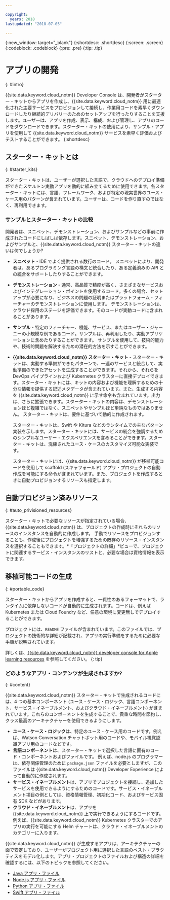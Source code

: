 ```yaml
---

copyright:
  years: 2018
lastupdated: "2018-07-05"

---
```

{:new_window: target="_blank"}
{:shortdesc: .shortdesc}
{:screen: .screen}
{:codeblock: .codeblock}
{:pre: .pre}
{:tip: .tip}

# アプリの開発
{: #intro}

{{site.data.keyword.cloud_notm}} Developer Console は、開発者がスターター・キットからアプリを作成し、{{site.data.keyword.cloud_notm}} 用に最適化された主要サービスをプロビジョンして接続し、作業用コードを素早くダウンロードしたり継続的デリバリーのためのセットアップを行ったりすることを支援します。ユーザーは、アプリを作成、表示、構成、および管理し、アプリのコードをダウンロードできます。スターター・キットの使用により、サンプル・アプリを使用して {{site.data.keyword.cloud_notm}} サービスを素早く評価およびテストすることができます。
{:shortdesc}

## スターター・キットとは
{: #starter_kits}

スターター・キットは、ユーザーが選択した言語で、クラウドへのデプロイ準備ができたスケルトン実動アプリを動的に組み立てるために使用できます。各スターター・キットには、言語、フレームワーク、および特定の現実世界のユース・ケース用のパターンが含まれています。ユーザーは、コードを作り直すのではなく、再利用できます。

### サンプルとスターター・キットの比較

開発者は、スニペット、デモンストレーション、およびサンプルなどの事前に作成されたコードにしばしば依存します。スニペット、デモンストレーション、およびサンプルと、{{site.data.keyword.cloud_notm}} スターター・キットの違いは何でしょうか? 

* **スニペット** - IDE でよく提供される数行のコード。 スニペットにより、開発者は、あるプログラミング言語の構文と統合したり、ある定義済みの API との統合をサポートしたりすることができます。

* **デモンストレーション** - 通常、高品質で精度が高く、さまざまなサービスおよびインテグレーション・ポイントを使用するコード。多くの場合、セットアップが必要になり、ビジネスの問題の証明またはプラットフォーム・フィーチャーのデモンストレーションに使用します。 デモンストレーションは、クラウド採用のステージを評価できます。そのコードが実動コードに含まれることがあります。

* **サンプル** - 特定のフィーチャー、機能、サービス、またはユーザー・ジャーニーの小規模な例であるコード。サンプルは、再利用したり、実動アプリケーションに含めたりすることができます。 サンプルを使用して、技術的能力や、技術的問題を解決するための潜在的方法を示すことができます。

* **{{site.data.keyword.cloud_notm}} スターター・キット** - スターター・キットは、実動する準備ができたパターンで、一連のサービスと統合して、実動準備のできたアセットを生成することができます。それから、それらを DevOps パイプラインおよび Kubernetes クラスターに直接デプロイできます。スターター・キットには、キットの内容および機能を理解するための十分な情報を提供する記述メタデータが含まれています。また、生成する内容を {{site.data.keyword.cloud_notm}} に示す命令も含まれています。出力は、さらに拡張できます。スターター・キットの内容は、デモンストレーションほど複雑ではなく、スニペットやサンプルほど単純なものではありません。 スターター・キットは、要件に基づいて動的に作成されます。

  スターター・キットは、Swift や Kitura などのランタイムでの主なパターン実装を示します。スターター・キットには、サービスの統合を強調するためのシンプルなユーザー・エクスペリエンスを含めることができます。スターター・キットは、洗練されたユース・ケースのカスタマイズ可能な実装です。

  スターター・キットには、{{site.data.keyword.cloud_notm}} が移植可能コードを使用して scaffold (スキャフォールド) アプリ・プロジェクトの自動作成を可能にする命令が含まれています。また、プロジェクトを作成するときに自動プロビジョンするリソースも指定します。

## 自動プロビジョン済みリソース
{: #auto_privisioned_resources}

スターター・キットで必要なリソースが指定されている場合、{{site.data.keyword.cloud_notm}} は、プロジェクトの作成時にそれらのリソースのインスタンスを自動的に作成します。 手動でリソースをプロビジョンすることも、作成後にプロジェクトを増強するための既存のリソース・インスタンスを選択することもできます。*「プロジェクトの詳細」*ビューで、プロジェクトに関連するサービス・インスタンスのリストと、必要な場合は資格情報を表示できます。

## 移植可能コードの生成
{: #portable_code}

スターター・キットからアプリを作成すると、一貫性のあるフォーマットで、ランタイムに依存しないコードが自動的に生成されます。コードは、例えば Kubernetes または Cloud Foundry など、任意の環境に変更無しでデプロイすることができます。

プロジェクトには、`README` ファイルが含まれています。このファイルでは、プロジェクトの技術的な詳細が記載され、アプリの実行準備をするために必要な手順が説明されています。

詳しくは、[{{site.data.keyword.cloud_notm}} developer console for Apple learning resources](https://console.bluemix.net/developer/appledevelopment/learning-resources) を参照してください。
{: tip}

### どのようなアプリ・コンテンツが生成されますか? 
{: #content}

{{site.data.keyword.cloud_notm}} スターター・キットで生成されるコードには、4 つの基本コンポーネント (ユース・ケース・ロジック、言語コンポーネント、サービス・イネーブルメント、およびクラウド・イネーブルメント) が含まれています。これらのコンポーネントを生成することで、貴重な時間を節約し、クラス最高のアーキテクチャーを使用できるようにします。

* **ユース・ケース・ロジック**は、特定のユース・ケース用のコードです。例えば、Watson Conversation チャットボット用のコードや、モバイル視覚認識アプリ用のコードなどです。
* **言語コンポーネント**は、スターター・キットで選択した言語に固有のコード・コンポーネントおよびファイルです。 例えば、node.js のプログラマーは、依存関係管理のために `package.json` ファイルを必要としますが、このファイルは {{site.data.keyword.cloud_notm}} Developer Experience によって自動的に作成されます。
* **サービス・イネーブルメント**は、アプリでプロジェクトを接続し、追加したサービスを使用できるようにするためのコードです。サービス・イネーブルメント項目の例としては、資格情報管理、初期化コード、およびサービス固有 SDK などがあります。
* **クラウド・イネーブルメント**は、アプリを {{site.data.keyword.cloud_notm}} 上で実行できるようにするコードです。 例えば、{{site.data.keyword.cloud_notm}} Kubernetes クラスターでのアプリの実行を可能にする Helm チャートは、クラウド・イネーブルメントのカテゴリーに入ります。

{{site.data.keyword.cloud_notm}} が生成するアプリは、アーキテクチャーの面で安定しており、ユーザーがプロジェクト用に選択した言語のベスト・プラクティスをモデル化します。アプリ・プロジェクトのファイルおよび構造の詳細を確認するには、以下のトピックを参照してください。

* [Java アプリ・ファイル](/docs/apps/projects/java_project_contents.html)
* [Node.js アプリ・ファイル](/docs/apps/projects/node_project_contents.html)
* [Python アプリ・ファイル](/docs/apps/projects/python_project_contents.html)
* [Swift アプリ・ファイル](/docs/apps/projects/swift_project_contents.html)
